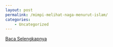 ```yaml
---
layout: post
permalink: /mimpi-melihat-naga-menurut-islam/
categories:
    - Uncategorized
---
```


[Baca Selengkapnya](/03)